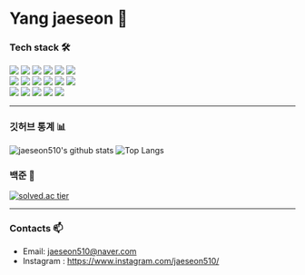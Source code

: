 <h1>Yang jaeseon 👋</h1>



### Tech stack 🛠
<div>
  <img src="https://img.shields.io/badge/c++-00599C?style=for-the-badge&logo=c%2B%2B&logoColor=white">
  <img src="https://img.shields.io/badge/python-3776AB?style=for-the-badge&logo=python&logoColor=white">
  <img src="https://img.shields.io/badge/c-A8B9CC?style=for-the-badge&logo=c&logoColor=white">

  <img src="https://img.shields.io/badge/go-00ADD8?style=for-the-badge&logo=go&logoColor=white">
  <img src="https://img.shields.io/badge/html5-E34F26?style=for-the-badge&logo=html5&logoColor=white">
  <img src="https://img.shields.io/badge/css-1572B6?style=for-the-badge&logo=css3&logoColor=white">
</div>
<div>
  <img src="https://img.shields.io/badge/javascript-F7DF1E?style=for-the-badge&logo=javascript&logoColor=black">
  <img src="https://img.shields.io/badge/react-61DAFB?style=for-the-badge&logo=react&logoColor=black">
  <img src="https://img.shields.io/badge/mysql-4479A1?style=for-the-badge&logo=mysql&logoColor=white">
  <img src="https://img.shields.io/badge/node.js-339933?style=for-the-badge&logo=Node.js&logoColor=white">
  <img src="https://img.shields.io/badge/github-181717?style=for-the-badge&logo=github&logoColor=white">
  <img src="https://img.shields.io/badge/git-F05032?style=for-the-badge&logo=git&logoColor=white">
</div>
<div>
  <img src="https://img.shields.io/badge/docker-2496ED?style=for-the-badge&logo=docker&logoColor=white"/>
  <img src="https://img.shields.io/badge/Google Cloud-4285F4?style=for-the-badge&logo=Google Cloud&logoColor=white"/>
  <img src="https://img.shields.io/badge/PostgresSQL-4169E1?style=for-the-badge&logo=PostgreSQL&logoColor=white"/>    
  <img src="https://img.shields.io/badge/redis-FF4438?style=for-the-badge&logo=Redis&logoColor=white"/>  
  <img src="https://img.shields.io/badge/postman-FF6C37?style=for-the-badge&logo=Postman&logoColor=white"/>  
</div>

<hr>

### 깃허브 통계 📊
![jaeseon510's github stats](https://github-readme-stats.vercel.app/api?username=jaeseon510&show_icons=true&theme=calm&hide_border=true&include_all_commits=true)
![Top Langs](https://github-readme-stats.vercel.app/api/top-langs/?username=jaeseon510&layout=compact&theme=calm&hide_border=true)

### 백준 📖
[![solved.ac tier](http://mazassumnida.wtf/api/generate_badge?boj=jaeseon510)](https://solved.ac/jaeseon510)

---

### Contacts 📫

* Email: jaeseon510@naver.com
* Instagram : https://www.instagram.com/jaeseon510/
